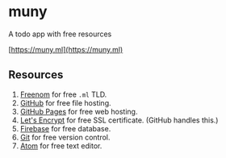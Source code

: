 # muny

A todo app with free resources

[https://muny.ml](https://muny.ml)

## Resources

1. [Freenom](http://www.freenom.com/en/index.html?lang=en) for free `.ml` TLD.
2. [GitHub](https://github.com/) for free file hosting.
3. [GitHub Pages](https://pages.github.com/) for free web hosting.
4. [Let's Encrypt](https://letsencrypt.org/) for free SSL certificate. (GitHub handles this.)
5. [Firebase](https://firebase.google.com/) for free database.
6. [Git](https://git-scm.com/) for free version control.
7. [Atom](https://atom.io/) for free text editor.
